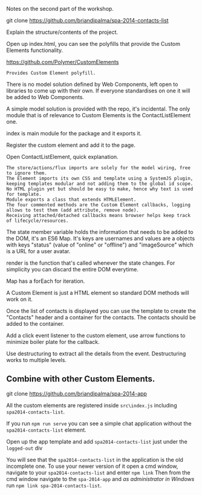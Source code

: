 Notes on the second part of the workshop.

git clone https://github.com/briandipalma/spa-2014-contacts-list

Explain the structure/contents of the project.

Open up index.html, you can see the polyfills that provide the Custom Elements functionality.

https://github.com/Polymer/CustomElements

	Provides Custom Element polyfill.

There is no model solution defined by Web Components, left open to libraries to come up with their own.
If everyone standardises on one it will be added to Web Components.

A simple model solution is provided with the repo, it's incidental.
The only module that is of relevance to Custom Elements is the ContactListElement one.

index is main module for the package and it exports it.

Register the custom element and add it to the page.

Open ContactListElement, quick explanation.

	The store/actions/flux imports are solely for the model wiring, free to ignore them.
	The Element imports its own CSS and template using a SystemJS plugin, keeping templates modular and not adding them to the global id scope.
	No HTML plugin yet but should be easy to make, hence why text is used for template.
	Module exports a class that extends HTMLElement.
	The four commented methods are the Custom Element callbacks, logging allows to test them (add attribute, remove node).
	Receiving attached/detached callbacks means browser helps keep track of lifecycle/resources.

The state member variable holds the information that needs to be added to the DOM, it's an ES6 Map.
It's keys are usernames and values are a objects with keys "status" (value of "online" or "offline") and
"imageSource" which is a URL for a user avatar.

render is the function that's called whenever the state changes. For simplicity you can discard the entire DOM everytime.

Map has a forEach for iteration.

A Custom Element is just a HTML element so standard DOM methods will work on it.

Once the list of contacts is displayed you can use the template to create the "Contacts" header and a container for the contacts.
The contacts should be added to the container.

Add a click event listener to the custom element, use arrow functions to minimize boiler plate for the callback.

Use destructuring to extract all the details from the event. Destructuring works to multiple levels.

## Combine with other Custom Elements.

git clone https://github.com/briandipalma/spa-2014-app

All the custom elements are registered inside `src\index.js` including `spa2014-contacts-list`.

If you run `npm run serve` you can see a simple chat application without the `spa2014-contacts-list` element.

Open up the app template and add `spa2014-contacts-list` just under the `logged-out` div

You will see that the `spa2014-contacts-list` in the application is the old incomplete one.
To use your newer version of it open a cmd window, navigate to your `spa2014-contacts-list` and enter `npm link`
Then from the cmd window navigate to the `spa-2014-app` and *as administrator in Windows* run `npm link spa-2014-contacts-list`.
